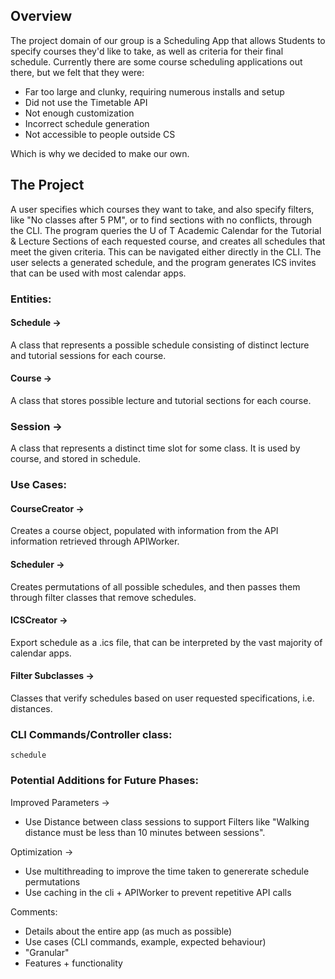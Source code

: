 ## Overview
The project domain of our group is a Scheduling App that allows Students to specify courses they'd like to take, as well as criteria for their final schedule. Currently there are some course scheduling applications out there, but we felt that they were:

- Far too large and clunky, requiring numerous installs and setup
- Did not use the Timetable API
- Not enough customization
- Incorrect schedule generation
- Not accessible to people outside CS

Which is why we decided to make our own. 

## The Project
A user specifies which courses they want to take, and also specify filters, like "No classes after 5 PM", or to find sections with no conflicts, through the CLI. The program queries the U of T Academic Calendar for the Tutorial & Lecture Sections of each requested course, and creates all schedules that meet the given criteria. This can be navigated either directly in the CLI. The user selects a generated schedule, and the program generates ICS invites that can be used with most calendar apps.

### Entities:

#### Schedule ->
A class that represents a possible schedule consisting of distinct lecture and tutorial sessions for each course.

#### Course ->
A class that stores possible lecture and tutorial sections for each course.

### Session ->
A class that represents a distinct time slot for some class. It is used by course, and stored in schedule.

### Use Cases:

#### CourseCreator ->
Creates a course object, populated with information from the API information retrieved through APIWorker.

#### Scheduler ->
Creates permutations of all possible schedules, and then passes them through filter classes that remove schedules.

#### ICSCreator ->
Export schedule as a .ics file, that can be interpreted by the vast majority of calendar apps.

#### Filter Subclasses ->
Classes that verify schedules based on user requested specifications, i.e. distances.



### CLI Commands/Controller class:
```schedule```


### Potential Additions for Future Phases:

Improved Parameters ->
* Use Distance between class sessions to support Filters like "Walking distance must be less than 10 minutes between sessions".

Optimization ->
* Use multithreading to improve the time taken to genererate schedule permutations
* Use caching in the cli + APIWorker to prevent repetitive API calls

Comments:
- Details about the entire app (as much as possible)
- Use cases (CLI commands, example, expected behaviour)
- "Granular"
- Features + functionality
